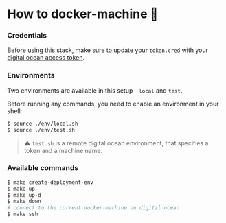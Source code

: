 # How to docker-machine 🐳

### Credentials

Before using this stack, make sure to update your `token.cred` with your [digital ocean access token](https://cloud.digitalocean.com/account/api/tokens).

### Environments

Two environments are available in this setup - `local` and `test`.

Before running any commands, you need to enable an environment in your shell:
```bash
$ source ./env/local.sh
$ source ./env/test.sh
```

>  ⚠️ `test.sh` is a remote digital ocean environment, that specifies a token and a machine name.

### Available commands

```bash
$ make create-deployment-env
$ make up
$ make up-d
$ make down
# connect to the current docker-machine on digital ocean
$ make ssh
```

